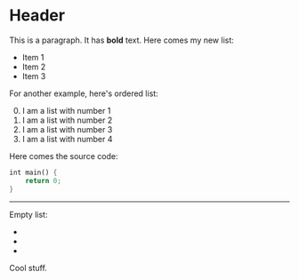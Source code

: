 # Header

This is a paragraph. It has **bold** text.
Here comes my new list:

- Item 1
- Item 2
- Item 3

For another example, here's ordered list:

0. I am a list with number 1
1. I am a list with number 2
4. I am a list with number 3
3. I am a list with number 4

Here comes the source code:

```rust
int main() {
    return 0;
}
```

---

Empty list:

-
-
-

Cool stuff.

